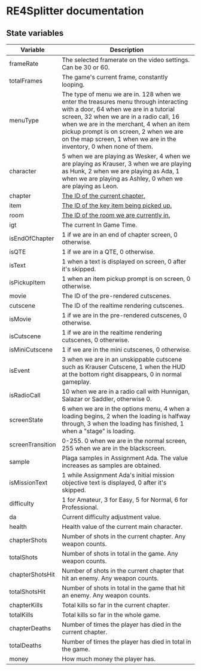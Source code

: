 # RE4Splitter documentation

## State variables

| Variable | Description |
| --- | --- |
| frameRate | The selected framerate on the video settings. Can be 30 or 60. |
|totalFrames | The game's current frame, constantly looping. |
|menuType| The type of menu we are in. 128 when we enter the treasures menu through interacting with a door, 64 when we are in a tutorial screen, 32 when we are in a radio call, 16 when we are in the merchant, 4 when an item pickup prompt is on screen, 2 when we are on the map screen, 1 when we are in the inventory, 0 when none of them.|
|character |5 when we are playing as Wesker, 4 when we are playing as Krauser, 3 when we are playing as Hunk, 2 when we are playing as Ada, 1 when we are playing as Ashley, 0 when we are playing as Leon.|
|chapter| [The ID of the current chapter.](https://docs.google.com/spreadsheets/d/1dw5leSHZ0XiCvP7afODyuC10RbykQeopfjoh7mBEeHY/edit?usp=sharing) |
|item | [The ID of the key item being picked up.](https://docs.google.com/spreadsheets/d/16VzcxmYCJKCEf0td7Yvo-Efhnkqh5WDnmo8fFfmdjV8/edit?usp=sharing) |
| room | [The ID of the room we are currently in.](https://docs.google.com/spreadsheets/d/1ns55W9sTYKjG4NwtoP06d_6Grt-ZZULJaADKfU9qabc/edit?usp=sharing) |
| igt | The current In Game Time. |
| isEndOfChapter | 1 if we are in an end of chapter screen, 0 otherwise.
| isQTE | 1 if we are in a QTE, 0 otherwise. |
| isText | 1 when a text is displayed on screen, 0 after it's skipped. |
| isPickupItem | 1 when an item pickup prompt is on screen, 0 otherwise. |
| movie | The ID of the pre-rendered cutscenes. |
| cutscene | The ID of the realtime rendering cutscenes. |
| isMovie | 1 if we are in the pre-rendered cutscenes, 0 otherwise. |
| isCutscene | 1 if we are in the realtime rendering cutscenes, 0 otherwise. |
| isMiniCutscene | 1 if we are in the mini cutscenes, 0 otherwise. |
| isEvent | 3 when we are in an unskippable cutscene such as Krauser Cutscene, 1 when the HUD at the bottom right disappears, 0 in normal gameplay.
| isRadioCall | 10 when we are in a radio call with Hunnigan, Salazar or Saddler, otherwise 0. |
| screenState| 6 when we are in the options menu, 4 when a loading begins, 2 when the loading is halfway through, 3 when the loading has finished, 1 when a "stage" is loading. |
| screenTransition | 0-255. 0 when we are in the normal screen, 255 when we are in the blackscreen. |
| sample | Plaga samples in Assignment Ada. The value increases as samples are obtained. |
| isMissionText | 1 while Assignment Ada's initial mission objective text is displayed, 0 after it's skipped. |
| difficulty | 1 for Amateur, 3 for Easy, 5 for Normal, 6 for Professional. |
| da | Current difficulty adjustment value. |
| health | Health value of the current main character. |
| chapterShots | Number of shots in the current chapter. Any weapon counts. |
| totalShots | Number of shots in total in the game. Any weapon counts. |
| chapterShotsHit | Number of shots in the current chapter that hit an enemy. Any weapon counts. |
| totalShotsHit | Number of shots in total in the game that hit an enemy. Any weapon counts. |
| chapterKills | Total kills so far in the current chapter. |
| totalKills | Total kills so far in the whole game. |
| chapterDeaths | Number of times the player has died in the current chapter. |
| totalDeaths | Number of times the player has died in total in the game. |
| money | How much money the player has. |
